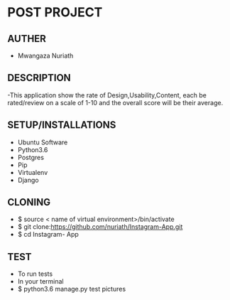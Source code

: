 # POST PROJECT

## AUTHER

- Mwangaza Nuriath

## DESCRIPTION

-This application show the rate of Design,Usability,Content,  each be rated/review on a scale of 1-10 and the overall score will be their average.

## SETUP/INSTALLATIONS

- Ubuntu Software
- Python3.6
- Postgres
- Pip
- Virtualenv
- Django

## CLONING

- $ source < name of virtual environment>/bin/activate
- $ git clone:https://github.com/nuriath/Instagram-App.git
- $ cd Instagram- App

## TEST 

- To run tests
- In your terminal
- $ python3.6 manage.py test pictures
